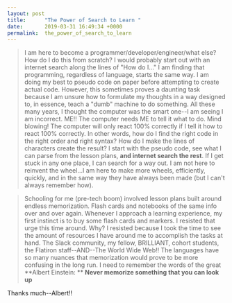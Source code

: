 ```yaml
---
layout: post
title:      "The Power of Search to Learn "
date:       2019-03-31 16:49:34 +0000
permalink:  the_power_of_search_to_learn
---
```



> I am here to become a programmer/developer/engineer/what else?  How do I do this from scratch?  I would probably start out with an internet search along the lines of "How do I..."  I am finding that programming, regardless of language, starts the same way.  I am doing my best to pseudo code on paper before attempting to create actual code.  However, this sometimes proves a daunting task because I am unsure how to formulate my thoughts in a way designed to, in essence, teach a "dumb" machine to do something.  All these many years, I thought the computer was the smart one--I am seeing I am incorrect.  ME!!  The computer needs ME to tell it what to do.  Mind blowing!  The computer will only react 100% correctly if I tell it how to react 100% correctly.  In other words, how do I find the right code in the right order and right syntax?  How do I make the lines of characters create the result?  I start with the pseudo code, see what I can parse from the lesson plans, **and internet search the rest**.  If I get stuck in any one place, I can search for a way out.  I am not here to reinvent the wheel...I am here to make more wheels, efficiently, quickly, and in the same way they have always been made (but I can't always remember how).

> Schooling for me (pre-tech boom) involved lesson plans built around endless memorization.  Flash cards and notebooks of the same info over and over again.  Whenever I approach a learning experience, my first instinct is to buy some flash cards and markers.  I resisted that urge this time around.  Why?  I resisted because I took the time to see the amount of resources I have around me to accomplish the tasks at hand.  The Slack community, my fellow, BRILLIANT, cohort students, the Flatiron staff--AND--The World Wide Web!!  The languages have so many nuances that memorization would prove to be more confusing in the long run.  I need to remember the words of the great **Albert Einstein:
**
**Never memorize something that you can look up**

Thanks much--Albert!!
